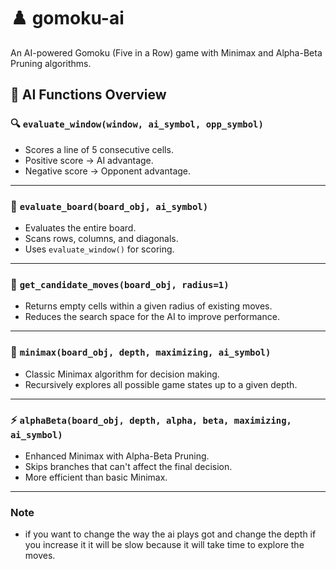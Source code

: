 # ♟️ gomoku-ai

An AI-powered Gomoku (Five in a Row) game with Minimax and Alpha-Beta Pruning algorithms.

## 🧠 AI Functions Overview

### 🔍 `evaluate_window(window, ai_symbol, opp_symbol)`
- Scores a line of 5 consecutive cells.
- Positive score → AI advantage.
- Negative score → Opponent advantage.

---

### 🧮 `evaluate_board(board_obj, ai_symbol)`
- Evaluates the entire board.
- Scans rows, columns, and diagonals.
- Uses `evaluate_window()` for scoring.

---

### 📍 `get_candidate_moves(board_obj, radius=1)`
- Returns empty cells within a given radius of existing moves.
- Reduces the search space for the AI to improve performance.

---

### 🤖 `minimax(board_obj, depth, maximizing, ai_symbol)`
- Classic Minimax algorithm for decision making.
- Recursively explores all possible game states up to a given depth.

---

### ⚡ `alphaBeta(board_obj, depth, alpha, beta, maximizing, ai_symbol)`
- Enhanced Minimax with Alpha-Beta Pruning.
- Skips branches that can't affect the final decision.
- More efficient than basic Minimax.

---
### Note 
  - if you want to change the way the ai plays got and change the depth if you increase it it will be slow because it will take time to explore the moves.
